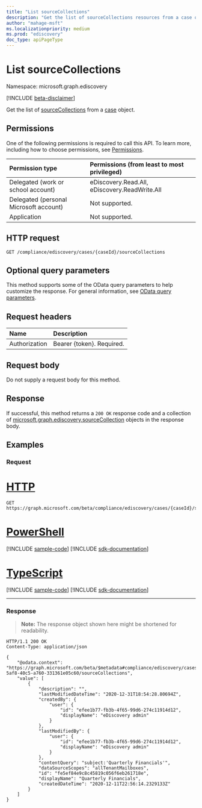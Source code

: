 ```yaml
---
title: "List sourceCollections"
description: "Get the list of sourceCollections resources from a case object."
author: "mahage-msft"
ms.localizationpriority: medium
ms.prod: "ediscovery"
doc_type: apiPageType
---
```


# List sourceCollections

Namespace: microsoft.graph.ediscovery

[!INCLUDE [beta-disclaimer](../../includes/beta-disclaimer.md)]

Get the list of [sourceCollections](../resources/ediscovery-sourcecollection.md) from a [case](../resources/ediscovery-case.md) object.

## Permissions

One of the following permissions is required to call this API. To learn more, including how to choose permissions, see [Permissions](/graph/permissions-reference).

|Permission type|Permissions (from least to most privileged)|
|:---|:---|
|Delegated (work or school account)|eDiscovery.Read.All, eDiscovery.ReadWrite.All|
|Delegated (personal Microsoft account)|Not supported.|
|Application|Not supported.|

## HTTP request

<!-- {
  "blockType": "ignored"
}
-->

``` http
GET /compliance/ediscovery/cases/{caseId}/sourceCollections
```

## Optional query parameters

This method supports some of the OData query parameters to help customize the response. For general information, see [OData query parameters](/graph/query-parameters).

## Request headers

|Name|Description|
|:---|:---|
|Authorization|Bearer {token}. Required.|

## Request body

Do not supply a request body for this method.

## Response

If successful, this method returns a `200 OK` response code and a collection of [microsoft.graph.ediscovery.sourceCollection](../resources/ediscovery-sourcecollection.md) objects in the response body.

## Examples

### Request


# [HTTP](#tab/http)
<!-- {
  "blockType": "request",
  "name": "list_sourcecollection"
}
-->

``` http
GET https://graph.microsoft.com/beta/compliance/ediscovery/cases/{caseId}/sourceCollections
```

# [PowerShell](#tab/powershell)
[!INCLUDE [sample-code](../includes/snippets/powershell/list-sourcecollection-powershell-snippets.md)]
[!INCLUDE [sdk-documentation](../includes/snippets/snippets-sdk-documentation-link.md)]

# [TypeScript](#tab/typescript)
[!INCLUDE [sample-code](../includes/snippets/typescript/list-sourcecollection-typescript-snippets.md)]
[!INCLUDE [sdk-documentation](../includes/snippets/snippets-sdk-documentation-link.md)]

---

### Response

> **Note:** The response object shown here might be shortened for readability.
<!-- {
  "blockType": "response",
  "truncated": true,
  "@odata.type": "Collection(microsoft.graph.ediscovery.sourceCollection)"
}
-->

``` http
HTTP/1.1 200 OK
Content-Type: application/json

{
    "@odata.context": "https://graph.microsoft.com/beta/$metadata#compliance/ediscovery/cases/c816dd6f-5af8-40c5-a760-331361e05c60/sourceCollections",
    "value": [
        {
            "description": "",
            "lastModifiedDateTime": "2020-12-31T18:54:28.80694Z",
            "createdBy": {
                "user": {
                    "id": "efee1b77-fb3b-4f65-99d6-274c11914d12",
                    "displayName": "eDiscovery admin"
                }
            },
            "lastModifiedBy": {
                "user": {
                    "id": "efee1b77-fb3b-4f65-99d6-274c11914d12",
                    "displayName": "eDiscovery admin"
                }
            },
            "contentQuery": "subject:'Quarterly Financials'",
            "dataSourceScopes": "allTenantMailboxes",
            "id": "fe5ef84e9c8c45819c056f6eb261718e",
            "displayName": "Quarterly Financials",
            "createdDateTime": "2020-12-11T22:56:14.2329133Z"
        }
    ]
}
```
